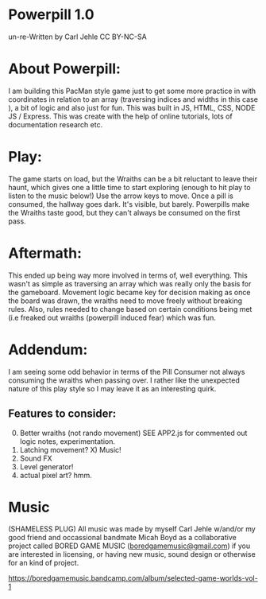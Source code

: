 # Powerpill 1.0
un-re-Written by Carl Jehle
CC BY-NC-SA

# About Powerpill:
I am building this PacMan style game just to get some more practice in with coordinates in relation to an array (traversing indices and widths in this case ), a bit of logic and also just for fun. This was built in JS, HTML, CSS, NODE JS / Express.
This was create with the help of online tutorials, lots of documentation research etc. 

# Play:
The game starts on load, but the Wraiths can be a bit reluctant to leave their haunt, which gives one a little time to start exploring (enough to hit play to listen to the music below!) Use the arrow keys to move. Once a pill is consumed, the hallway goes dark. It's visible, but barely. Powerpills make the Wraiths taste good, but they can't always be consumed on the first pass. 

# Aftermath: 
This ended up being way more involved in terms of, well everything. This wasn't as simple as traversing an array which was really only the basis for the gameboard. Movement logic became key for decision making as once the board was drawn, the wraiths need to move freely without breaking rules. Also, rules needed to change based on certain conditions being met (i.e freaked out wraiths (powerpill induced fear) which was fun.

# Addendum:
I am seeing some odd behavior in terms of the Pill Consumer not always consuming the wraiths when passing over. I rather like the unexpected nature of this play style so I may leave it as an interesting quirk.


## Features to consider:
0) Better wraiths (not rando movement) SEE APP2.js for commented out logic notes, experimentation.
1) Latching movement?
X) Music!
3) Sound FX
4) Level generator!
5) actual pixel art? hmm.

# Music
(SHAMELESS PLUG) All music was made by myself Carl Jehle w/and/or my good friend and occassional bandmate Micah Boyd as a collaborative project called BORED GAME MUSIC (boredgamemusic@gmail.com) if you are interested in licensing, or having new music, sound design or otherwise for an kind of project.

https://boredgamemusic.bandcamp.com/album/selected-game-worlds-vol-1
